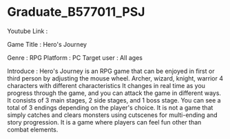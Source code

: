 # Graduate_B577011_PSJ
Youtube Link :

Game Title : Hero's Journey

Genre : RPG
Platform : PC
Target user : All ages

Introduce : 
Hero's Journey is an RPG game that can be enjoyed in first or third person by adjusting the mouse wheel.
Archer, wizard, knight, warrior 4 characters with different characteristics
It changes in real time as you progress through the game, and you can attack the game in different ways.
It consists of 3 main stages, 2 side stages, and 1 boss stage.
You can see a total of 3 endings depending on the player's choice.
It is not a game that simply catches and clears monsters using cutscenes for multi-ending and story progression.
It is a game where players can feel fun other than combat elements.
